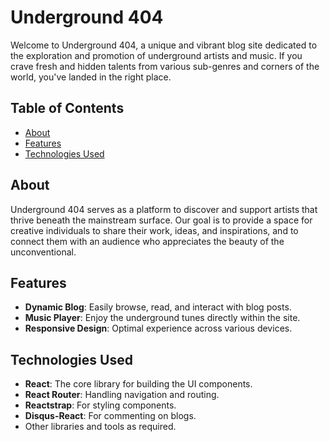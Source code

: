 # Underground 404

Welcome to Underground 404, a unique and vibrant blog site dedicated to the exploration and promotion of underground artists and music. If you crave fresh and hidden talents from various sub-genres and corners of the world, you've landed in the right place.

## Table of Contents

- [About](#about)
- [Features](#features)
- [Technologies Used](#technologies-used)

## About

Underground 404 serves as a platform to discover and support artists that thrive beneath the mainstream surface. Our goal is to provide a space for creative individuals to share their work, ideas, and inspirations, and to connect them with an audience who appreciates the beauty of the unconventional.

## Features

- **Dynamic Blog**: Easily browse, read, and interact with blog posts.
- **Music Player**: Enjoy the underground tunes directly within the site.
- **Responsive Design**: Optimal experience across various devices.

## Technologies Used

- **React**: The core library for building the UI components.
- **React Router**: Handling navigation and routing.
- **Reactstrap**: For styling components.
- **Disqus-React**: For commenting on blogs.
- Other libraries and tools as required.
